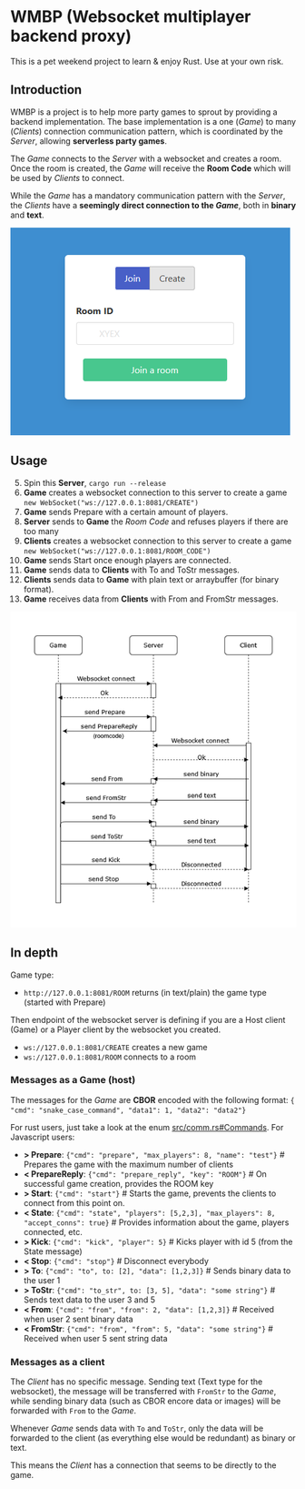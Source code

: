 WMBP (Websocket multiplayer backend proxy)
=========================================

This is a pet weekend project to learn & enjoy Rust. Use at your own risk.

## Introduction

WMBP is a project is to help more party games to sprout by providing a backend implementation.
The base implementation is a one (*Game*) to many (*Clients*) connection communication pattern, which is coordinated by the *Server*, allowing **serverless party games**.

The *Game* connects to the *Server* with a websocket and creates a room. Once the room is created, the *Game* will receive the **Room Code** which will be used by *Clients* to connect.

While the *Game* has a mandatory communication pattern with the *Server*, the *Clients* have a **seemingly direct connection to the *Game***, both in **binary** and **text**.

![Server example](doc/multiplayer_proxy.png)

## Usage

5. Spin this **Server**, `cargo run --release`
5. **Game** creates a websocket connection to this server to create a game `new WebSocket("ws://127.0.0.1:8081/CREATE")`
5. **Game** sends Prepare with a certain amount of players.
5. **Server** sends to **Game** the *Room Code* and refuses players if there are too many
5. **Clients** creates a websocket connection to this server to create a game `new WebSocket("ws://127.0.0.1:8081/ROOM_CODE")`
5. **Game** sends Start once enough players are connected.
5. **Game** sends data to **Clients** with To and ToStr messages.
5. **Clients** sends data to **Game** with plain text or arraybuffer (for binary format).
5. **Game** receives data from **Clients** with From and FromStr messages.

![The game flow of the server](doc/flow.png)

## In depth

Game type:
- `http://127.0.0.1:8081/ROOM` returns (in text/plain) the game type (started with Prepare)

Then endpoint of the websocket server is defining if you are a Host client (Game) or a Player client by the websocket you created.
- `ws://127.0.0.1:8081/CREATE` creates a new game
- `ws://127.0.0.1:8081/ROOM` connects to a room

### Messages as a Game (host)

The messages for the *Game* are **CBOR** encoded with the following format: `{ "cmd": "snake_case_command", "data1": 1, "data2": "data2"}`

For rust users, just take a look at the enum [src/comm.rs#Commands](src/comm.rs).
For Javascript users:
- **\> Prepare**: `{"cmd": "prepare", "max_players": 8, "name": "test"}` # Prepares the game with the maximum number of clients
- **< PrepareReply**: `{"cmd": "prepare_reply", "key": "ROOM"}` # On successful game creation, provides the ROOM key
- **\> Start**: `{"cmd": "start"}` # Starts the game, prevents the clients to connect from this point on.
- **< State**: `{"cmd": "state", "players": [5,2,3], "max_players": 8, "accept_conns": true}` # Provides information about the game, players connected, etc.
- **\> Kick**: `{"cmd": "kick", "player": 5}` # Kicks player with id 5 (from the State message)
- **< Stop**: `{"cmd": "stop"}` # Disconnect everybody
- **\> To**: `{"cmd": "to", to: [2], "data": [1,2,3]}` # Sends binary data to the user 1
- **\> ToStr**: `{"cmd": "to_str", to: [3, 5], "data": "some string"}` # Sends text data to the user 3 and 5
- **< From**: `{"cmd": "from", "from": 2, "data": [1,2,3]}` # Received when user 2 sent binary data
- **< FromStr**: `{"cmd": "from", "from": 5, "data": "some string"}` # Received when user 5 sent string data

### Messages as a client

The *Client* has no specific message. Sending text (Text type for the websocket), the message will be transferred with `FromStr` to the *Game*, while sending binary data (such as CBOR encore data or images) will be forwarded with `From` to the *Game*.

Whenever *Game* sends data with `To` and `ToStr`, only the data will be forwarded to the client (as everything else would be redundant) as binary or text.

This means the *Client* has a connection that seems to be directly to the game.
